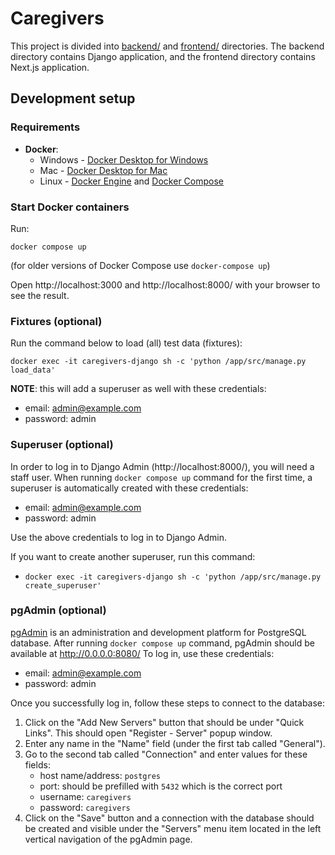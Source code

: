 # Caregivers

This project is divided into [backend/](/backend) and [frontend/](/frontend) directories.
The backend directory contains Django application, and the frontend directory contains
Next.js application.

## Development setup

### Requirements

- **Docker**:
    - Windows - [Docker Desktop for Windows](https://docs.docker.com/docker-for-windows/install/)
    - Mac - [Docker Desktop for Mac](https://docs.docker.com/docker-for-mac/install/)
    - Linux - [Docker Engine](https://docs.docker.com/engine/install/#server)
      and [Docker Compose](https://docs.docker.com/compose/install/)

### Start Docker containers

Run:

    docker compose up

(for older versions of Docker Compose use `docker-compose up`)

Open http://localhost:3000 and http://localhost:8000/ with your browser to see the result.

### Fixtures (optional)

Run the command below to load (all) test data (fixtures):

    docker exec -it caregivers-django sh -c 'python /app/src/manage.py load_data'

**NOTE**: this will add a superuser as well with these credentials:

- email: admin@example.com
- password: admin

### Superuser (optional)

In order to log in to Django Admin (http://localhost:8000/), you will need a staff user. 
When running `docker compose up` command for the first time, a superuser is automatically 
created with these credentials:
- email: admin@example.com
- password: admin

Use the above credentials to log in to Django Admin.

If you want to create another superuser, run this command:

- `docker exec -it caregivers-django sh -c 'python /app/src/manage.py create_superuser'`

### pgAdmin (optional)

[pgAdmin](https://www.pgadmin.org/) is an administration and development platform for PostgreSQL
database. After running `docker compose up` command, pgAdmin should be available at http://0.0.0.0:8080/
To log in, use these credentials:
- email: admin@example.com
- password: admin

Once you successfully log in, follow these steps to connect to the database:

1. Click on the "Add New Servers" button that should be under "Quick Links". This should open
   "Register - Server" popup window.
2. Enter any name in the "Name" field (under the first tab called "General").
3. Go to the second tab called "Connection" and enter values for these fields:
    - host name/address: `postgres`
    - port: should be prefilled with `5432` which is the correct port
    - username: `caregivers`
    - password: `caregivers`
4. Click on the "Save" button and a connection with the database should be created and visible
   under the "Servers" menu item located in the left vertical navigation of the pgAdmin page.
